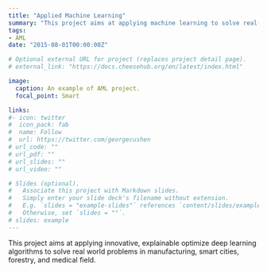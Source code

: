 ```yaml
---
title: "Applied Machine Learning"
summary: "This project aims at applying machine learning to solve real-world use-inspired research questions."
tags:
- AML
date: "2015-08-01T00:00:00Z"

# Optional external URL for project (replaces project detail page).
# external_link: "https://docs.cheesehub.org/en/latest/index.html"

image:
  caption: An example of AML project. 
  focal_point: Smart

links:
#- icon: twitter
#  icon_pack: fab
#  name: Follow
#  url: https://twitter.com/georgecushen
# url_code: ""
# url_pdf: ""
# url_slides: ""
# url_video: ""

# Slides (optional).
#   Associate this project with Markdown slides.
#   Simply enter your slide deck's filename without extension.
#   E.g. `slides = "example-slides"` references `content/slides/example-slides.md`.
#   Otherwise, set `slides = ""`.
# slides: example
---
```


This project aims at applying innovative, explainable optimize deep learning algorithms to solve real world problems in manufacturing, smart cities, forestry, and medical field. 
